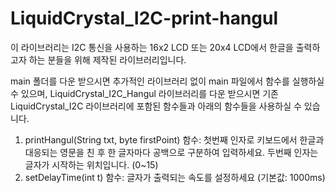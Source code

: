 # LiquidCrystal_I2C-print-hangul

 이 라이브러리는 I2C 통신을 사용하는 16x2 LCD 또는 20x4 LCD에서 한글을 출력하고자 하는 분들을 위해 제작된 라이브러리입니다.
 
 main 폴더를 다운 받으시면 추가적인 라이브러리 없이 main 파일에서 함수를 실행하실 수 있으며,
 LiquidCrystal_I2C_Hangul 라이브러리를 다운 받으시면 기존 LiquidCrystal_I2C 라이브러리에 포함된 함수들과 아래의 함수들을 사용하실 수 있습니다.
 
 1. printHangul(String txt, byte firstPoint) 함수: 첫번째 인자로 키보드에서 한글과 대응되는 영문을 친 후 한 글자마다 공백으로 구분하여 입력하세요.
    두번째 인자는 글자가 시작하는 위치입니다. (0~15)
 2. setDelayTime(int t) 함수: 글자가 출력되는 속도를 설정하세요 (기본값: 1000ms)
